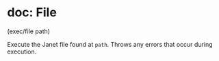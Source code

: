 # doc: File

(exec/file path)

Execute the Janet file found at `path`. Throws any errors that occur during execution.
